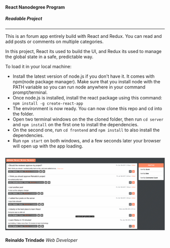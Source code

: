 #### React Nanodegree Program
##### Readable Project
-----
This is an forum app entirely build with React and Redux.
You can read and add posts or comments on multiple categories.

In this project, React its used to build the UI, and Redux its used to manage the global state in a safe, predictable way.

To load it in your local machine:
* Install the latest version of node.js if you don't have it. It comes with npm(node package manager).
Make sure that you install node with the PATH variable so you can run node anywhere in your command prompt/terminal.
* Once node.js is installed, install the react package using this command: `npm install -g create-react-app`
* The environment is now ready. You can now clone this repo and cd into the folder.
* Open two terminal windows on the the cloned folder, then run `cd server` and `npm install` on the first one to install the dependencies.
* On the second one, run `cd frontend` and `npm install` to also install the dependencies.
* Run `npm start` on both windows, and a few seconds later your browser will open up with the app loading.

![Example GIF](/Example.gif)
--
**Reinaldo Trindade**
*Web Developer*